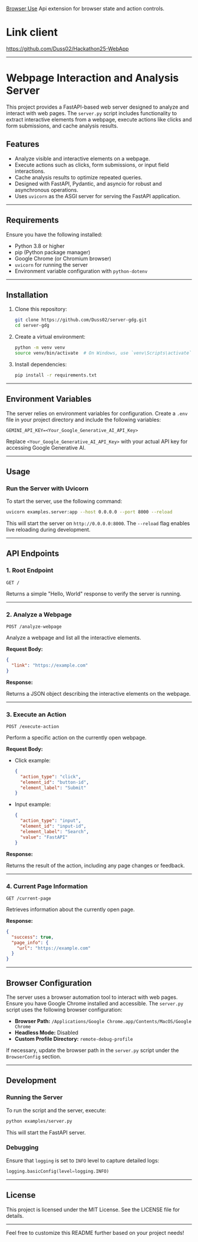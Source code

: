 [Browser Use](https://github.com/browser-use/browser-use) Api extension for browser state and action controls.


# Link client
https://github.com/Duss02/Hackathon25-WebApp

---

# Webpage Interaction and Analysis Server

This project provides a FastAPI-based web server designed to analyze and interact with web pages. The `server.py` script includes functionality to extract interactive elements from a webpage, execute actions like clicks and form submissions, and cache analysis results.

## Features

- Analyze visible and interactive elements on a webpage.
- Execute actions such as clicks, form submissions, or input field interactions.
- Cache analysis results to optimize repeated queries.
- Designed with FastAPI, Pydantic, and asyncio for robust and asynchronous operations.
- Uses `uvicorn` as the ASGI server for serving the FastAPI application.

---

## Requirements

Ensure you have the following installed:

- Python 3.8 or higher
- pip (Python package manager)
- Google Chrome (or Chromium browser)
- `uvicorn` for running the server
- Environment variable configuration with `python-dotenv`

---

## Installation

1. Clone this repository:

   ```bash
   git clone https://github.com/Duss02/server-gdg.git
   cd server-gdg
   ```

2. Create a virtual environment:

   ```bash
   python -m venv venv
   source venv/bin/activate  # On Windows, use `venv\Scripts\activate`
   ```

3. Install dependencies:

   ```bash
   pip install -r requirements.txt
   ```

---

## Environment Variables

The server relies on environment variables for configuration. Create a `.env` file in your project directory and include the following variables:

```env
GEMINI_API_KEY=<Your_Google_Generative_AI_API_Key>
```

Replace `<Your_Google_Generative_AI_API_Key>` with your actual API key for accessing Google Generative AI.

---

## Usage

### Run the Server with Uvicorn

To start the server, use the following command:

```bash
uvicorn examples.server:app --host 0.0.0.0 --port 8000 --reload
```

This will start the server on `http://0.0.0.0:8000`. The `--reload` flag enables live reloading during development.

---

## API Endpoints

### 1. **Root Endpoint**

```http
GET /
```

Returns a simple "Hello, World" response to verify the server is running.

---

### 2. **Analyze a Webpage**

```http
POST /analyze-webpage
```

Analyze a webpage and list all the interactive elements.

**Request Body:**

```json
{
  "link": "https://example.com"
}
```

**Response:**

Returns a JSON object describing the interactive elements on the webpage.

---

### 3. **Execute an Action**

```http
POST /execute-action
```

Perform a specific action on the currently open webpage.

**Request Body:**

- Click example:

  ```json
  {
    "action_type": "click",
    "element_id": "button-id",
    "element_label": "Submit"
  }
  ```

- Input example:

  ```json
  {
    "action_type": "input",
    "element_id": "input-id",
    "element_label": "Search",
    "value": "FastAPI"
  }
  ```

**Response:**

Returns the result of the action, including any page changes or feedback.

---

### 4. **Current Page Information**

```http
GET /current-page
```

Retrieves information about the currently open page.

**Response:**

```json
{
  "success": true,
  "page_info": {
    "url": "https://example.com"
  }
}
```

---

## Browser Configuration

The server uses a browser automation tool to interact with web pages. Ensure you have Google Chrome installed and accessible. The `server.py` script uses the following browser configuration:

- **Browser Path:** `/Applications/Google Chrome.app/Contents/MacOS/Google Chrome`
- **Headless Mode:** Disabled
- **Custom Profile Directory:** `remote-debug-profile`

If necessary, update the browser path in the `server.py` script under the `BrowserConfig` section.

---

## Development

### Running the Server

To run the script and the server, execute:

```bash
python examples/server.py
```

This will start the FastAPI server.

### Debugging

Ensure that `logging` is set to `INFO` level to capture detailed logs:

```python
logging.basicConfig(level=logging.INFO)
```

---

## License

This project is licensed under the MIT License. See the LICENSE file for details.

---

Feel free to customize this README further based on your project needs!
